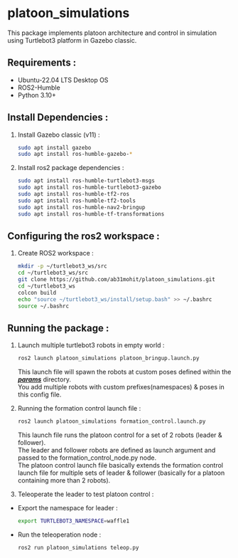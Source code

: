 # platoon_simulations
This package implements platoon architecture and control in simulation using Turtlebot3 platform in Gazebo classic.

## Requirements : 
- Ubuntu-22.04 LTS Desktop OS
- ROS2-Humble
- Python 3.10+

## Install Dependencies :

1. Install Gazebo classic (v11) :  

    ```bash
    sudo apt install gazebo
    sudo apt install ros-humble-gazebo-*
    ```

2. Install ros2 package dependencies :  

    ```bash
    sudo apt install ros-humble-turtlebot3-msgs
    sudo apt install ros-humble-turtlebot3-gazebo
    sudo apt install ros-humble-tf2-ros
    sudo apt install ros-humble-tf2-tools
    sudo apt install ros-humble-nav2-bringup
    sudo apt install ros-humble-tf-transformations
    ```  

## Configuring the ros2 workspace :   

1. Create ROS2 workspace :  

    ```bash
    mkdir -p ~/turtlebot3_ws/src
    cd ~/turtlebot3_ws/src
    git clone https://github.com/ab31mohit/platoon_simulations.git
    cd ~/turtlebot3_ws
    colcon build
    echo "source ~/turtlebot3_ws/install/setup.bash" >> ~/.bashrc
    source ~/.bashrc
    ```

## Running the package :

1. Launch multiple turtlebot3 robots in empty world :  

    ```bash
    ros2 launch platoon_simulations platoon_bringup.launch.py
    ```   
    This launch file will spawn the robots at custom poses defined within the [***params***](/params/) directory.     
    You add multiple robots with custom prefixes(namespaces) & poses in this config file.   

2. Running the formation control launch file :  

    ```bash
    ros2 launch platoon_simulations formation_control.launch.py
    ```   
    This launch file runs the platoon control for a set of 2 robots (leader & follower).    
    The leader and follower robots are defined as launch argument and passed to the formation_control_node.py node.   
    The platoon control launch file basically extends the formation control launch file for multiple sets of leader & follower (basically for a platoon containing more than 2 robots).   

3. Teleoperate the leader to test platoon control : 

- Export the namespace for leader : 

    ```bash
    export TURTLEBOT3_NAMESPACE=waffle1
    ```  
- Run the teleoperation node :  

    ```bash
    ros2 run platoon_simulations teleop.py
    ```
